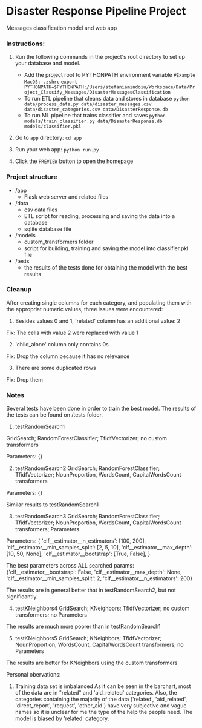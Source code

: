 # Disaster Response Pipeline Project
Messages classification model and web app

### Instructions:
1. Run the following commands in the project's root directory to set up your database and model.
    - Add the project root to PYTHONPATH environment variable
        `#Example MacOS: .zshrc`
        `export PYTHONPATH=$PYTHONPATH:/Users/stefaniamindoiu/Workspace/Data/Project_Classify_Messages/DisasterMessagesClassification`
    - To run ETL pipeline that cleans data and stores in database
        `python data/process_data.py data/disaster_messages.csv data/disaster_categories.csv data/DisasterResponse.db`
    - To run ML pipeline that trains classifier and saves
        `python models/train_classifier.py data/DisasterResponse.db models/classifier.pkl`

2. Go to `app` directory: `cd app`

3. Run your web app: `python run.py`

4. Click the `PREVIEW` button to open the homepage

### Project structure
- /app
    - Flask web server and related files
- /data
    - csv data files
    - ETL script for reading, processing and saving the data into a database
    - sqlite database file
- /models
    - custom_transformers folder
    - script for building, training and saving the model into classifier.pkl file
- /tests
    - the results of the tests done for obtaining the model with the best results

### Cleanup
After creating single columns for each category, and populating them with the appropriat numeric values, three issues were encountered:
1. Besides values 0 and 1, 'related' column has an additional value: 2

Fix: The cells with value 2 were replaced with value 1

2. 'child_alone' column only contains 0s

Fix: Drop the column because it has no relevance

3. There are some duplicated rows

Fix: Drop them

### Notes
Several tests have been done in order to train the best model. The results of the tests can be found on /tests folder.
1. testRandomSearch1

GridSearch; RandomForestClassifier; TfidfVectorizer; no custom transformers

Parameters: {}

2. testRandomSearch2
GridSearch; RandomForestClassifier; TfidfVectorizer; NounProportion, WordsCount, CapitalWordsCount transformers

Parameters: {}

Similar results to testRandomSearch1

3. testRandomSearch3
GridSearch; RandomForestClassifier; TfidfVectorizer; NounProportion, WordsCount, CapitalWordsCount transformers; Parameters

Parameters: {
    'clf__estimator__n_estimators': [100, 200],
    'clf__estimator__min_samples_split': [2, 5, 10],
    'clf__estimator__max_depth': [10, 50, None],
    'clf__estimator__bootstrap': [True, False],
}

The best parameters across ALL searched params: {'clf__estimator__bootstrap': False, 'clf__estimator__max_depth': None, 'clf__estimator__min_samples_split': 2, 'clf__estimator__n_estimators': 200}

The results are in general better that in testRandomSearch2, but not significantly.

4. testKNeighbors4
GridSearch; KNeighbors; TfidfVectorizer; no custom transformers; no Parameters

The results are much more poorer than in testRandomSearch1

5. testKNeighbors5
GridSearch; KNeighbors; TfidfVectorizer; NounProportion, WordsCount, CapitalWordsCount transformers; no Parameters

The results are better for KNeighbors using the custom transformers

Personal obervations:
1. Training data set is imbalanced
As it can be seen in the barchart, most of the data are in "related" and 'aid_related' categories. Also, the categories containing the majority of the data ('related', 'aid_related', 'direct_report', 'request', 'other_aid') have very subjective and vague names so it is unclear for me the type of the help the people need. The model is biased by 'related' category.

